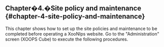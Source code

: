 ## Chapter�4.�Site policy and maintenance {#chapter-4-site-policy-and-maintenance}

This chapter shows how to set up the site policies and maintenance to be completed before operating a XooNIps website. Go to the &quot;Administration&quot; screen (XOOPS Cube) to execute the following procedures.